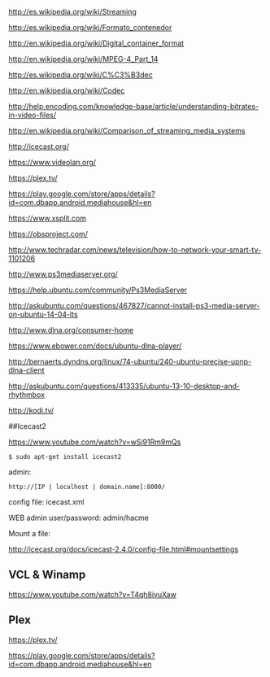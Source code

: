 http://es.wikipedia.org/wiki/Streaming

http://es.wikipedia.org/wiki/Formato_contenedor

http://en.wikipedia.org/wiki/Digital_container_format

http://en.wikipedia.org/wiki/MPEG-4_Part_14


http://es.wikipedia.org/wiki/C%C3%B3dec

http://en.wikipedia.org/wiki/Codec

http://help.encoding.com/knowledge-base/article/understanding-bitrates-in-video-files/



http://en.wikipedia.org/wiki/Comparison_of_streaming_media_systems

http://icecast.org/

https://www.videolan.org/

https://plex.tv/

https://play.google.com/store/apps/details?id=com.dbapp.android.mediahouse&hl=en

https://www.xsplit.com

https://obsproject.com/

http://www.techradar.com/news/television/how-to-network-your-smart-tv-1101206

http://www.ps3mediaserver.org/

https://help.ubuntu.com/community/Ps3MediaServer

http://askubuntu.com/questions/467827/cannot-install-ps3-media-server-on-ubuntu-14-04-lts

http://www.dlna.org/consumer-home

https://www.ebower.com/docs/ubuntu-dlna-player/

http://bernaerts.dyndns.org/linux/74-ubuntu/240-ubuntu-precise-upnp-dlna-client

http://askubuntu.com/questions/413335/ubuntu-13-10-desktop-and-rhythmbox

http://kodi.tv/


##Icecast2

https://www.youtube.com/watch?v=wSi91Rm9mQs

```
$ sudo apt-get install icecast2
```
admin:
```
http://[IP | localhost | domain.name]:8000/
```
config file: icecast.xml

WEB admin user/password: admin/hacme

Mount a file:

http://icecast.org/docs/icecast-2.4.0/config-file.html#mountsettings

## VCL & Winamp

https://www.youtube.com/watch?v=T4qh8ivuXaw

## Plex

https://plex.tv/

https://play.google.com/store/apps/details?id=com.dbapp.android.mediahouse&hl=en


